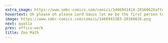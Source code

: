 ```yaml
---
extra_image: https://www.smbc-comics.com/comics/1466941414-20160626after.png
hovertext: Oh please oh please Lord Gauss let me be the first person to make this joke.
image: https://www.smbc-comics.com/comics/1466941383-20160626.png
next: qualia
prev: office-work
title: Zoo Math
---
```

